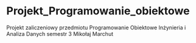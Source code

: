 # Projekt_Programowanie_obiektowe
Projekt zaliczeniowy przedmiotu Programowanie Obiektowe Inżynieria i Analiza Danych semestr 3 Mikołaj Marchut
